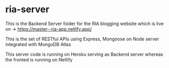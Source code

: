 # ria-server

This is the Backend Server folder for the RIA blogging website which is live on -> https://master--ria-app.netlify.app/

This is the set of RESTful APIs using Express, Mongoose on Node server integrated with MongoDB Atlas

This server code is running on Heroku serving as Backend server whereas the fronted is running on Netlify
